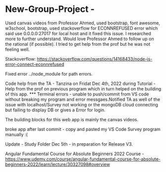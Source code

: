 ﻿# New-Group-Project -
Used canvas videos from Professor Ahmed, used bootstrap, font awesome, w3school, bootstrap, used stackoverflow for ECONNREFUSED error which said use 0.0.0.0:27017 for local host and it fixed this issue. I researched more to further understand. Would love Professor Ahmed to follow up on the rational (if possible).
I tried to get help from the prof but he was not feeling well. 

Stackoverflow: https://stackoverflow.com/questions/14168433/node-js-error-connect-econnrefused

Fixed error ../node_module for path errors.

Code help from the TA - Tanzina on Fridat Dec 4th, 2022 during Tutorial - Help from the prof on previous program which in turn helped on the building of this app.
*** Terminal errors - unable to push/commit from VS code without breaking my program and error messgaes.Notified TA as well of the issue with localhost/Survey not working or the mongoDB cloud connecting but failing to display DB or gives a Error for login. 

The building blocks for this web app is mainly the canvas videos.

broke app after last commit - copy and pasted my VS Code Survey program manually :(

Update - Study Folder Dec 5th - in preparation for Release V3.

Angular Fundamental Course for Absolute Beginners 2022 Course - 
https://www.udemy.com/course/angular-fundamental-course-for-absolute-beginners-2022/learn/lecture/30327098#overview 
